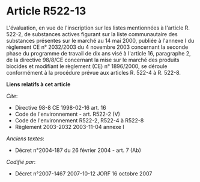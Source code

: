 # Article R522-13

L'évaluation, en vue de l'inscription sur les listes mentionnées à l'article R. 522-2, de substances actives figurant sur la
liste communautaire des substances présentes sur le marché au 14 mai 2000, publiée à l'annexe I du règlement CE n° 2032/2003
du 4 novembre 2003 concernant la seconde phase du programme de travail de dix ans visé à l'article 16, paragraphe 2, de la
directive 98/8/CE concernant la mise sur le marché des produits biocides et modifiant le règlement (CE) n° 1896/2000, se
déroule conformément à la procédure prévue aux articles R. 522-4 à R. 522-8.

**Liens relatifs à cet article**

_Cite_:

  - Directive 98-8 CE 1998-02-16 art. 16
  - Code de l'environnement - art. R522-2 (V)
  - Code de l'environnement R522-2, R522-4 à R522-8
  - Règlement 2003-2032 2003-11-04 annexe I

_Anciens textes_:

  - Décret n°2004-187 du 26 février 2004 - art. 7 (Ab)

_Codifié par_:

  - Décret n°2007-1467 2007-10-12 JORF 16 octobre 2007

